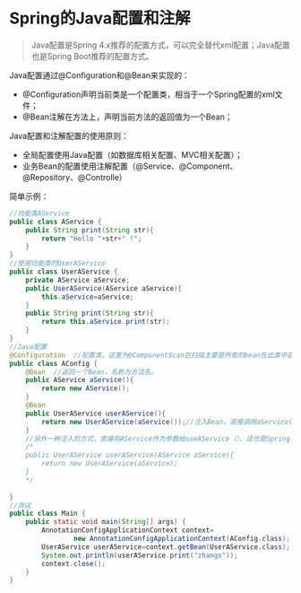 # Spring的Java配置和注解

> Java配置是Spring 4.x推荐的配置方式，可以完全替代xml配置；Java配置也是Spring Boot推荐的配置方式。

Java配置通过@Configuration和@Bean来实现的：

- @Configuration声明当前类是一个配置类，相当于一个Spring配置的xml文件；
- @Bean注解在方法上，声明当前方法的返回值为一个Bean；

Java配置和注解配置的使用原则：

- 全局配置使用Java配置（如数据库相关配置、MVC相关配置）；
- 业务Bean的配置使用注解配置（@Service、@Component、@Repository、@Controlle）

简单示例：

```java
//功能类AService
public class AService {
    public String print(String str){
        return "Hello "+str+" !";
    }
}
//使用功能类的UserAService
public class UserAService {
    private AService aService;
    public UserAService(AService aService){
        this.aService=aService;
    }
    public String print(String str){
        return this.aService.print(str);
    }
}
//Java配置
@Configuration  //配置类，这里为@ComponentScan包扫描主要是所有的bean在此类中定义了。
public class AConfig {
    @Bean  //返回一个Bean，名称为方法名。
    public AService aService(){
        return new AService();
    }
    @Bean
    public UserAService userAService(){
        return new UserAService(aService());//注入Bean，直接调用aService()
    }
    //另外一种注入的方式，直接将AService作为参数给useAService（），这也是Spring容器提供的极好的功能。在Spring容器中，只要容器中存在某个Bean，就可以在另外一个Bean的声明方法的参数中写入。
    /*
    public UserAService userAService(AService aService){
        return new UserAService(aService);
    }
    */
    
}
//测试
public class Main {
    public static void main(String[] args) {
        AnnotationConfigApplicationContext context=
                new AnnotationConfigApplicationContext(AConfig.class);
        UserAService userAService=context.getBean(UserAService.class);
        System.out.println(userAService.print("zhangs"));
        context.close();
    }
}


```

